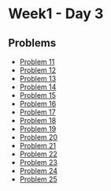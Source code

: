 # Week1 - Day 3

## Problems
- [Problem 11]()
- [Problem 12]()
- [Problem 13]()
- [Problem 14]()
- [Problem 15]()
- [Problem 16]()
- [Problem 17]()
- [Problem 18]()
- [Problem 19]()
- [Problem 20]()
- [Problem 21]()
- [Problem 22]()
- [Problem 23]()
- [Problem 24]()
- [Problem 25]()
